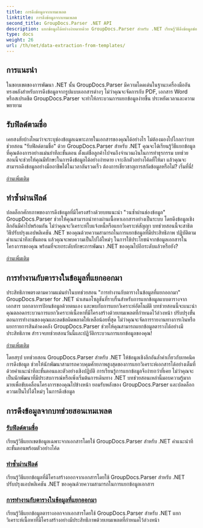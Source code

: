 ```yaml
---
title: การดึงข้อมูลจากเทมเพลต
linktitle: การดึงข้อมูลจากเทมเพลต
second_title: GroupDocs.Parser .NET API
description: แยกข้อมูลได้อย่างง่ายดายด้วย GroupDocs.Parser สำหรับ .NET เรียนรู้วิธีดึงข้อมูลช่องเฉพาะ วนซ้ำข้อมูล และทำงานกับตารางในเนื้อหาที่แยกออกมา
type: docs
weight: 26
url: /th/net/data-extraction-from-templates/
---
```


## การแนะนำ

ในขอบเขตของการพัฒนา .NET นั้น GroupDocs.Parser มีความโดดเด่นในฐานะเครื่องมืออันทรงพลังสำหรับการดึงข้อมูลจากรูปแบบเอกสารต่างๆ ไม่ว่าคุณจะจัดการกับ PDF, เอกสาร Word หรือสเปรดชีต GroupDocs.Parser จะทำให้กระบวนการแยกข้อมูลง่ายขึ้น ประหยัดเวลาและความพยายาม

## รับฟิลด์ตามชื่อ

เคยสงสัยบ้างไหมว่าจะระบุช่องข้อมูลเฉพาะภายในเอกสารของคุณได้อย่างไร ไม่ต้องมองไปไกลกว่าบทช่วยสอน "รับฟิลด์ตามชื่อ" ด้วย GroupDocs.Parser สำหรับ .NET คุณจะได้เรียนรู้วิธีแยกข้อมูลที่คุณต้องการอย่างแม่นยำทีละขั้นตอน ตั้งแต่ชื่อลูกค้าไปจนถึงจำนวนเงินในการทำธุรกรรม บทช่วยสอนนี้จะช่วยให้คุณมีทักษะในการดึงข้อมูลได้อย่างง่ายดาย เจาะลึกตัวอย่างโค้ดที่ให้มา แล้วคุณจะสามารถดึงข้อมูลอย่างมืออาชีพได้ในเวลาอันรวดเร็ว ต้องการเชี่ยวชาญการสกัดข้อมูลหรือไม่? เริ่มที่นี่!

[อ่านเพิ่มเติม](./get-field-by-name/)

## ทำซ้ำผ่านฟิลด์

ปลดล็อกศักยภาพของการดึงข้อมูลที่มีโครงสร้างด้วยบทแนะนำ "วนซ้ำผ่านช่องข้อมูล" GroupDocs.Parser ช่วยให้คุณสามารถนำทางผ่านเนื้อหาเอกสารอย่างเป็นระบบ โดยดึงข้อมูลเชิงลึกอันมีค่าไปพร้อมกัน ไม่ว่าคุณจะวิเคราะห์ใบแจ้งหนี้หรือแยกวิเคราะห์สัญญา บทช่วยสอนนี้จะสาธิตวิธีปรับปรุงแอปพลิเคชัน .NET ของคุณด้วยความสามารถในการแยกข้อมูลที่มีประสิทธิภาพ ปฏิบัติตามคำแนะนำทีละขั้นตอน แล้วคุณจะพบความเป็นไปได้ใหม่ๆ ในการใช้ประโยชน์จากข้อมูลเอกสารในโครงการของคุณ พร้อมที่จะยกระดับทักษะการพัฒนา .NET ของคุณไปอีกระดับแล้วหรือยัง?

[อ่านเพิ่มเติม](./iterate-through-fields/)

## การทำงานกับตารางในข้อมูลที่แยกออกมา

ประสิทธิภาพตรงตามความแม่นยำในบทช่วยสอน "การทำงานกับตารางในข้อมูลที่แยกออกมา" GroupDocs.Parser for .NET นำเสนอโซลูชันที่ราบรื่นสำหรับการแยกข้อมูลแบบตารางจากเอกสาร บอกลาการป้อนข้อมูลด้วยตนเอง และพบกับการแยกวิเคราะห์อัตโนมัติ บทช่วยสอนนี้จะแนะนำคุณตลอดกระบวนการแยกวิเคราะห์เนื้อหาที่มีโครงสร้างด้วยเทมเพลตที่กำหนดไว้ล่วงหน้า ปรับปรุงขั้นตอนการทำงานของคุณและลดข้อผิดพลาดให้เหลือน้อยที่สุด ไม่ว่าคุณจะจัดการรายงานทางการเงินหรือแยกรายการสินค้าคงคลัง GroupDocs.Parser ช่วยให้คุณสามารถแยกข้อมูลตารางได้อย่างมีประสิทธิภาพ สำรวจบทช่วยสอนวันนี้และปฏิวัติกระบวนการแยกข้อมูลของคุณ!

[อ่านเพิ่มเติม](./working-with-tables-in-extracted-data/)

โดยสรุป บทช่วยสอน GroupDocs.Parser สำหรับ .NET ให้ข้อมูลเชิงลึกอันล้ำค่าเกี่ยวกับเทคนิคการดึงข้อมูล ช่วยให้นักพัฒนาสามารถควบคุมศักยภาพสูงสุดของการแยกวิเคราะห์เอกสารได้อย่างเต็มที่ ด้วยคำแนะนำทีละขั้นตอนและตัวอย่างเชิงปฏิบัติ การเรียนรู้การแยกข้อมูลจึงง่ายกว่าที่เคย ไม่ว่าคุณจะเป็นนักพัฒนาที่มีประสบการณ์หรือเพิ่งเริ่มต้นการเดินทาง .NET บทช่วยสอนเหล่านี้มอบความรู้มากมายเพื่อขับเคลื่อนโครงการของคุณไปข้างหน้า ยอมรับพลังของ GroupDocs.Parser และปลดล็อกความเป็นไปได้ใหม่ๆ ในการดึงข้อมูล
## การดึงข้อมูลจากบทช่วยสอนเทมเพลต
### [รับฟิลด์ตามชื่อ](./get-field-by-name/)
เรียนรู้วิธีแยกเขตข้อมูลเฉพาะจากเอกสารโดยใช้ GroupDocs.Parser สำหรับ .NET คำแนะนำทีละขั้นตอนพร้อมตัวอย่างโค้ด
### [ทำซ้ำผ่านฟิลด์](./iterate-through-fields/)
เรียนรู้วิธีแยกข้อมูลที่มีโครงสร้างออกจากเอกสารโดยใช้ GroupDocs.Parser สำหรับ .NET ปรับปรุงแอปพลิเคชัน .NET ของคุณด้วยความสามารถในการแยกข้อมูลเอกสาร
### [การทำงานกับตารางในข้อมูลที่แยกออกมา](./working-with-tables-in-extracted-data/)
เรียนรู้วิธีแยกข้อมูลตารางออกจากเอกสารโดยใช้ GroupDocs.Parser สำหรับ .NET แยกวิเคราะห์เนื้อหาที่มีโครงสร้างอย่างมีประสิทธิภาพด้วยเทมเพลตที่กำหนดไว้ล่วงหน้า